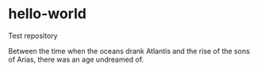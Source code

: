 # hello-world
Test repository

Between the time when the oceans drank Atlantis and the rise of the sons of Arias, there was an age undreamed of.
